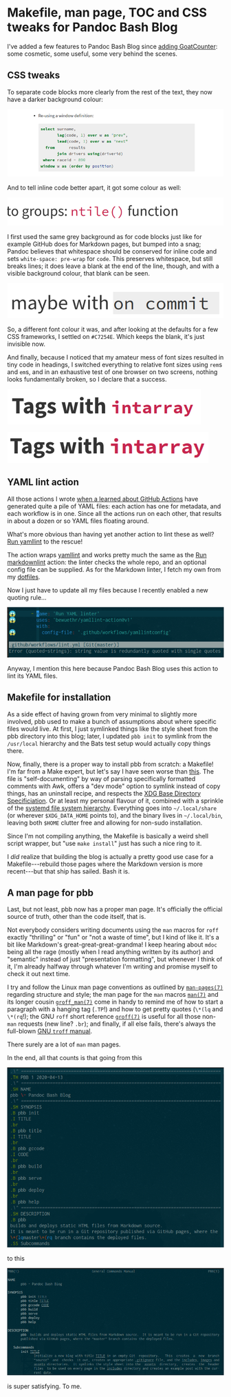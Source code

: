 # Makefile, man page, TOC and CSS tweaks for Pandoc Bash Blog

I've added a few features to Pandoc Bash Blog since [adding GoatCounter]: some
cosmetic, some useful, some very behind the scenes.

  [adding GoatCounter]: 2020-04-04-goatcounter.html

## CSS tweaks

To separate code blocks more clearly from the rest of the text, they now have a
darker background colour:

![Code block with grey background](images/2020-04-17-codeblock.png)

And to tell inline code better apart, it got some colour as well:

![Coloured inline code](images/2020-04-17-inlinecode.png)

I first used the same grey background as for code blocks just like for example
GitHub does for Markdown pages, but bumped into a snag; Pandoc believes that
whitespace should be conserved for inline code and sets `white-space: pre-wrap`
for `code`. This preserves whitespace, but still breaks lines; it does leave a
blank at the end of the line, though, and with a visible background colour,
that blank can be seen.

![Visible extra blank at line end](images/2020-04-17-extrablank.png)

So, a different font colour it was, and after looking at the defaults for a few
CSS frameworks, I settled on `#C7254E`. Which keeps the blank, it's just
invisible now.

And finally, because I noticed that my amateur mess of font sizes resulted in
tiny code in headings, I switched everything to relative font sizes using
`rem`s and `em`s, and in an exhaustive test of one browser on two screens,
nothing looks fundamentally broken, so I declare that a success.

![Before fix](images/2020-04-17-titlefont-before.png)

![After fix](images/2020-04-17-titlefont-after.png)

## YAML lint action

All those  actions I wrote [when a learned about GitHub Actions] have generated
quite a pile of YAML files: each action has one for metadata, and each workflow
is in one. Since all the actions run on each other, that results in about a
dozen or so YAML files floating around.

What's more obvious than having yet another action to lint these as well? [Run
yamllint] to the rescue!

The action wraps [yamllint] and works pretty much the same as the [Run
markdownlint] action: the linter checks the whole repo, and an optional config
file can be supplied. As for the Markdown linter, I fetch my own from my
[dotfiles].

Now I just have to update all my files because I recently enabled a new quoting
rule...

![My linting emoji are subject of another post](images/2020-04-17-yamllint.png)

Anyway, I mention this here because Pandoc Bash Blog uses this action to lint
its YAML files.

  [when a learned about GitHub Actions]: 2020-03-16-github-actions-pbb.html
  [Run yamllint]: https://github.com/marketplace/actions/run-yamllint
  [yamllint]: https://github.com/adrienverge/yamllint
  [Run markdownlint]: https://github.com/marketplace/actions/run-markdownlint-mdl
  [dotfiles]: https://github.com/bewuethr/dotfiles/blob/master/.config/yamllint/config

## Makefile for installation

As a side effect of having grown from very minimal to slightly more involved,
pbb used to make a bunch of assumptions about where specific files would live.
At first, I just symlinked things like the style sheet from the pbb directory
into this blog; later, I updated `pbb init` to symlink from the `/usr/local`
hierarchy and the Bats test setup would actually copy things there.

Now, finally, there is a proper way to install pbb from scratch: a Makefile!
I'm far from a Make expert, but let's say I have seen worse than [this]. The
file is "self-documenting" by way of parsing specifically formatted comments
with Awk, offers a "dev mode" option to symlink instead of copy things, has an
uninstall recipe, and respects the [XDG Base Directory Specificiation]. Or at
least my personal flavour of it, combined with a sprinkle of the [systemd file
system hierarchy]. Everything goes into `~/.local/share` (or wherever
`$XDG_DATA_HOME` points to), and the binary lives in `~/.local/bin`, leaving
both `$HOME` clutter free and allowing for non-sudo installation.

Since I'm not compiling anything, the Makefile is basically a weird shell
script wrapper, but "use `make install`" just has such a nice ring to it.

I *did* realize that building the blog is actually a pretty good use case for a
Makefile---rebuild those pages where the Markdown version is more recent---but
that ship has sailed. Bash it is.

  [this]: https://github.com/bewuethr/pandoc-bash-blog/blob/e3618db2daf0267efd38f39e832ceccd00f183f5/Makefile
  [XDG Base Directory Specificiation]: https://specifications.freedesktop.org/basedir-spec/basedir-spec-latest.html
  [systemd file system hierarchy]: https://www.freedesktop.org/software/systemd/man/file-hierarchy.html

## A man page for pbb

Last, but not least, pbb now has a proper man page. It's officially the
official source of truth, other than the code itself, that is.

Not everybody considers writing documents using the `man` macros for `roff`
exactly "thrilling" or "fun" or "not a waste of time", but I kind of like it.
It's a bit like Markdown's great-great-great-grandma! I keep hearing about
`mdoc` being all the rage (mostly when I read anything written by its author)
and "semantic" instead of just "presentation formatting", but whenever I think
of it, I'm already halfway through whatever I'm writing and promise myself to
check it out next time.

I try and follow the Linux man page conventions as outlined by [`man-pages(7)`]
regarding structure and style; the man page for the `man` macros [`man(7)`] and
its longer cousin [`groff_man(7)`] come in handy to remind me of how to start a
paragraph with a hanging tag (`.TP`!) and how to get pretty quotes (`\*(lq` and
`\*(rq`!); the GNU `roff` short reference [`groff(7)`] is useful for all those
non-`man` requests (new line? `.br`); and finally, if all else fails, there's
always the full-blown [GNU `troff` manual].

There surely are a lot of `man` man pages.

In the end, all that counts is that going from this

![The Zen of roff source](images/2020-04-17-roff.png)

to this

![The rendered man page](images/2020-04-17-manpage.png)

is super satisfying. To me.

  [`man-pages(7)`]: http://man7.org/linux/man-pages/man7/man-pages.7.html
  [`man(7)`]: http://man7.org/linux/man-pages/man7/man.7.html
  [`groff_man(7)`]: http://man7.org/linux/man-pages/man7/groff_man.7.html
  [`groff(7)`]: http://man7.org/linux/man-pages/man7/groff.7.html
  [GNU `troff` manual]: https://www.gnu.org/software/groff/manual/groff.html
